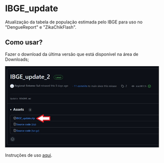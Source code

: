 # IBGE_update

Atualização da tabela de população estimada pelo IBGE para uso no "DengueReport" e "ZikaChikFlash".  

## Como usar?  
Fazer o download da última versão que está disponível na área de Downloads;

![x](/screen/download.jpg)

Instruções de uso [aqui](https://github.com/Regional-Entorno-Sul/IBGE_update/blob/main/IBGE_update_1.1.pdf).
